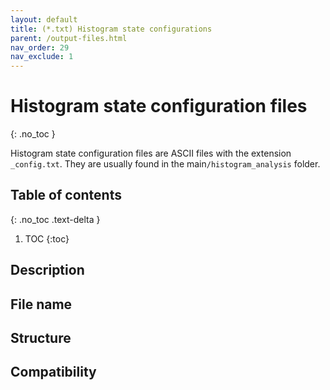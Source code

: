 ```yaml
---
layout: default
title: (*.txt) Histogram state configurations
parent: /output-files.html
nav_order: 29
nav_exclude: 1
---
```



# Histogram state configuration files
{: .no_toc }

Histogram state configuration files are ASCII files with the extension `_config.txt`. They are usually found in the main`/histogram_analysis` folder.

## Table of contents
{: .no_toc .text-delta }

1. TOC
{:toc}

## Description

## File name

## Structure

## Compatibility
